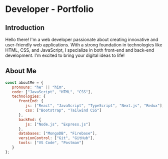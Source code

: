# Developer - Portfolio

## Introduction

Hello there! I'm a web developer passionate about creating innovative and user-friendly web applications. With a strong foundation in technologies like HTML, CSS, and JavaScript, I specialize in both front-end and back-end development. I'm excited to bring your digital ideas to life!

## About Me

```javascript
const aboutMe = {
   pronouns: "he" || "him",
   code: ["JavaScript", "HTML", "CSS"],
   technologies: {
      frontEnd: {
         js: ["React", "JavaScript", "TypeScript", "Next.js", "Redux"],
         css: ["Bootstrap", "Tailwind CSS"]
      },
      backEnd: {
         js: ["Node.js", "Express.js"]
      },
      databases: ["MongoDB", "Firebase"],
      versionControl: ["Git", "GitHub"],
      tools: ["VS Code", "Postman"]
   }
};
